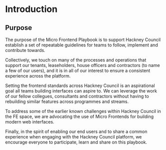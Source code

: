 # Introduction

## Purpose

The purpose of the Micro Frontend Playbook is to support Hackney Council establish a set of repeatable guidelines for teams to follow, implement and contribute towards.

Collectively, we touch on many of the processes and operations that support our tenants, leaseholders, house officers and contractors (to name a few of our users), and it is in all of our interest to ensure a consistent experience across the platform.

Setting the frontend standards across Hackney Council is an aspirational goal all teams building interfaces can aspire to. We can leverage the work of our fellow collegues, consultants and contractors without having to rebuilding similar features across programmes and streams.

To address some of the earlier known challenges within Hackney Council in the FE space, we are advocating the use of Micro Frontends for building modern web interfaces.

Finally, in the spirit of enabling our end users and to share a common experience when engaging with the Hackney Council platform, we encourage everyone to participate, learn and share on this playbook.
